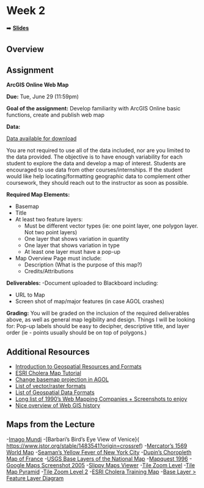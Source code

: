 <!-- .slide: data-background="./Images/header.svg" data-background-repeat="none" data-background-size="40% 40%" data-background-position="center 10%" class="header" -->
# Week 2

➡️ [**Slides**](https://shelleyhoover.github.io/UPP4652021/Slides/revealjsSlides/week2.html#/)


## Overview

## Assignment

**ArcGIS Online Web Map**

**Due:** Tue, June 29 (11:59pm) 

**Goal of the assignment:** Develop familiarity with ArcGIS Online basic functions, create and publish web map

**Data:** 

[Data available for download](https://github.com/shelleyhoover/UPP4652021/tree/master/Course%20Data)  

You are not required to use all of the data included, nor are you limited to the data provided. The objective is to have enough variability for each student to explore the data and develop a map of interest.  Students are encouraged to use data from other courses/internships.  If the student would like help locating/formatting geographic data to complement other coursework, they should reach out to the instructor as soon as possible.  

**Required Map Elements:**
- Basemap
- Title
- At least two feature layers:
   - Must be different vector types (ie: one point layer, one polygon layer. Not two point layers) 
   - One layer that shows variation in quantity 
   - One layer that shows variation in type
  - At least one layer must have a pop-up 
- Map Overview Page must include: 
  - Description (What is the purpose of this map?)
  - Credits/Attributions

**Deliverables:** 
-Document uploaded to Blackboard including: 
  - URL to Map
  - Screen shot of map/major features (in case AGOL crashes)

**Grading:** 
You will be graded on the inclusion of the required deliverables above, as well as general map legibility and design. Things I will be looking for: Pop-up labels should be easy to decipher, descriptive title, and layer order (ie - points usually should be on top of polygons.) 

## Additional Resources
- [Introduction to Geospatial Resources and Formats](https://www.loc.gov/preservation/digital/formats/content/gis_intro.shtml)
- [ESRI Cholera Map Tutorial](https://downloads.esri.com/learnarcgis/educators/creating-a-basic-story-map.pdf)
- [Change basemap projection in AGOL](https://learn.arcgis.com/en/projects/make-a-web-map-without-web-mercator/)
- [List of vector/raster formats](https://gisgeography.com/gis-formats/)
- [List of Geospatial Data Formats](https://www.loc.gov/preservation/digital/formats/fdd/gis_fdd.shtml)
- [Long list of 1990’s Web Mapping Companies + Screenshots to enjoy](https://www.slideshare.net/stevenfeldman/history-of-web-mapping)
- [Nice overview of Web GIS history](https://www.smithsonianmag.com/history/unlikely-history-origins-modern-maps-180951617/) 


## Maps from the Lecture
-[Imago Mundi](https://www.smithsonianmag.com/travel/where-see-some-worlds-oldest-maps-180963855/)
-[Barbari’s Bird’s Eye View of Venice}( https://www.jstor.org/stable/1483541?origin=crossref) 
-[Mercator’s 1569 World Map](https://en.wikipedia.org/wiki/Mercator_1569_world_map)
-[Seaman’s Yellow Fever of New York City]( https://www.google.com/url?sa=i&url=https%3A%2F%2Fcommons.wikimedia.org%2Fwiki%2FFile%3AValentine_Seaman%2527s_map_of_yellow_fever_epidemic_in_New_York_City_(Plate_2_of_2).jpg&psig=AOvVaw0KT40qlhaUqxOeHyW7j05c&ust=1624506362213000&source=images&cd=vfe&ved=0CAwQ3YkBahcKEwiA5e_366zxAhUAAAAAHQAAAAAQCQ)
-[Dupin’s Choropleth Map of France]( https://en.wikipedia.org/wiki/Charles_Dupin#/media/File:Carte_figurative_de_l'instruction_populaire_de_la_France.jpg) 
-[USGS Base Layers of the National Map](https://www.usgs.gov/media/images/8-base-layers-national-map) 
-[Mapquest 1996]( https://www.researchgate.net/figure/Screenshot-of-MapQuest-c1996_fig4_282123268)
-[Google Maps Screenshot 2005]( https://blog.google/products/maps/look-back-15-years-mapping-world/) 
-[Slippy Maps Viewer]( https://xserver2.cloud.ptvgroup.com/dashboard/Content/TechnicalConcepts/Rendering/ShowTileOverlays.shtm) 
-[Tile Zoom Level]( https://docs.microsoft.com/en-us/azure/azure-maps/zoom-levels-and-tile-grid?tabs=csharp) 
-[Tile Map Pyramid]( https://www.google.com/search?q=tiled+map+levels&rlz=1C1CHBF_enUS910US910&source=lnms&tbm=isch&sa=X&ved=2ahUKEwjgtOjL7azxAhVPB50JHQg9C4sQ_AUoAnoECAEQBA&biw=614&bih=601&dpr=1.56#imgrc=ELYvvhPjO_MWGM&imgdii=krzrfrDcl85f0M) 
-[Tile Zoom Level 2]( https://towardsdatascience.com/displaying-geographic-information-using-custom-map-tiles-c0e3344909a4) 
-[ESRI Cholera Training Map]( https://learngis.maps.arcgis.com/home/webmap/viewer.html?webmap=6fb43b7db1d34716aad53583406f98b1) 
-[Base Layer > Feature Layer Diagram](https://mangomap.com/gis-mapping) 
